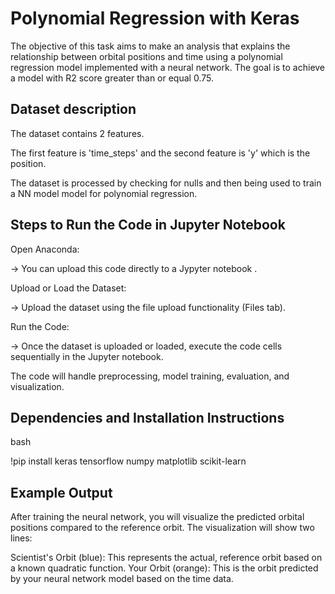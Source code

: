 
# Polynomial Regression with Keras

The objective of this task aims to make an analysis that explains the relationship between orbital positions and time using a polynomial regression model implemented with a neural network. The goal is to achieve a model with R2 score greater than or equal 0.75.



## Dataset description
The dataset contains 2 features.

The first feature is 'time_steps' and the second feature is 'y' which is the position.

The dataset is processed by checking for nulls and then being used to train a NN model model for polynomial regression.
## Steps to Run the Code in Jupyter Notebook
Open Anaconda:

-> You can upload this code directly to a Jypyter notebook .

Upload or Load the Dataset:

-> Upload the dataset using the file upload functionality (Files tab).

Run the Code:

-> Once the dataset is uploaded or loaded, execute the code cells sequentially in the Jupyter notebook.

The code will handle preprocessing, model training, evaluation, and visualization.
## Dependencies and Installation Instructions
bash

!pip install keras tensorflow numpy matplotlib scikit-learn

## Example Output
After training the neural network, you will visualize the predicted orbital positions compared to the reference orbit. The visualization will show two lines:

Scientist's Orbit (blue): This represents the actual, reference orbit based on a known quadratic function.
Your Orbit (orange): This is the orbit predicted by your neural network model based on the time data.